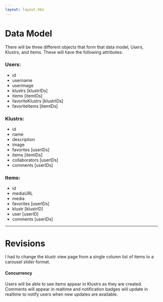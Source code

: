 ```yaml
---
layout: layout.hbs
---
```


# Data Model
There will be three different objects that form that data model, Users, Klustrs, and Items. These will have the following attributes:

### Users:
* id
* username
* userimage
* klustrs [klustrIDs]
* items [itemIDs]
* favoriteKlustrs [klustrIDs]
* favoriteItems [itemIDs]

### Klustrs:
* id
* name
* description
* image
* favorites [userIDs]
* items [itemIDs]
* collaborators [userIDs]
* comments [userIDs]

### Items:
* id
* mediaURL
* media
* favorites [userIDs]
* klustr [klustrID]
* user [userID]
* comments [userIDs]

---

# Revisions
I had to change the klustr view page from a single column list of items to a carousel slider format.

#### Concurrency
Users will be able to see items appear in Klustrs as they are created. Comments will appear in realtime and notification badges will update in realtime to notify users when new updates are available.


